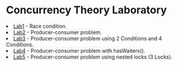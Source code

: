 <h1>Concurrency Theory Laboratory</h1>
<li><a href = "https://github.com/zolszowka/Concurrency_Theory/tree/master/src/main/java/lab1"> Lab1</a> - Race condition.</li>
<li><a href = "https://github.com/zolszowka/Concurrency_Theory/tree/master/src/main/java/lab2"> Lab2</a> - Producer-consumer problem.</li>
<li><a href = "https://github.com/zolszowka/Concurrency_Theory/tree/master/src/main/java/lab3"> Lab3</a> - Producer-consumer problem using 2 Conditions and 4 Conditions.</li>
<li><a href = "https://github.com/zolszowka/Concurrency_Theory/tree/master/src/main/java/lab4"> Lab4</a> - Producer-consumer problem with hasWaiters().</li>
<li><a href = "https://github.com/zolszowka/Concurrency_Theory/tree/master/src/main/java/lab5"> Lab5</a> - Producer-consumer problem using nested locks (3 Locks).</li>

